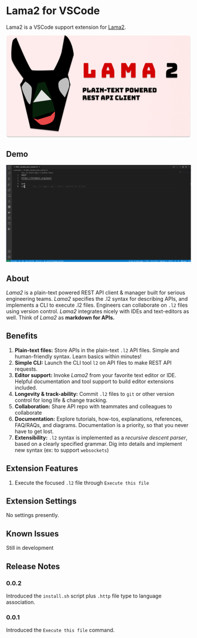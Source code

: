 # Lama2 for VSCode

Lama2 is a VSCode support extension for [Lama2](https://github.com/HexmosTech/Lama2).

![](https://github.com/HexmosTech/Lama2/raw/main/banner.png)

## Demo

![](https://github.com/HexmosTech/Lama2/raw/main/docs/Lama2/docs/demo2.gif)

## About

_Lama2_ is a plain-text powered REST API client & manager built for serious engineering teams.
_Lama2_ specifies the .l2 syntax for describing APIs, and implements a CLI to execute .l2 files. Engineers can collaborate on `.l2` files using version control. _Lama2_ integrates nicely with
IDEs and text-editors as well. Think of _Lama2_ as **markdown for APIs.**

## Benefits

1. **Plain-text files:** Store APIs in the plain-text `.l2` API files. Simple and human-friendly syntax. Learn basics within minutes!
1. **Simple CLI:** Launch the CLI tool `l2` on API files to make REST API requests.
1. **Editor support:** Invoke _Lama2_ from your favorite text editor or IDE. Helpful documentation and tool support to build editor extensions included.
1. **Longevity & track-ability:** Commit `.l2` files to `git` or other version control for long life & change tracking.
1. **Collaboration:** Share API repo with teammates and colleagues to collaborate
1. **Documentation:** Explore tutorials, how-tos, explanations, references, FAQ/RAQs, and diagrams. Documentation is a priority, so that you never have to get lost.
1. **Extensibility:** `.l2` syntax is implemented as a _recursive descent parser_, based on a clearly specified grammar. Dig into details and implement new syntax (ex: to support `websockets`)

## Extension Features

1. Execute the focused `.l2` file through `Execute this file`

## Extension Settings

No settings presently.

## Known Issues

Still in development

## Release Notes

### 0.0.2

Introduced the `install.sh` script plus `.http` file type to language association.

### 0.0.1

Introduced the `Execute this file` command.
